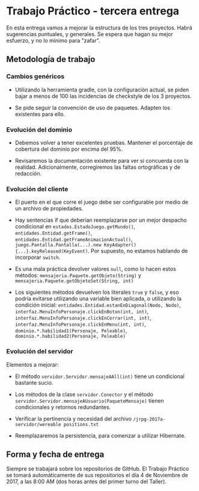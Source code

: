 # Trabajo Práctico - tercera entrega

En esta entrega vamos a mejorar la estructura de los tres proyectos. Habrá sugerencias puntuales, y generales. Se espera que hagan su mejor esfuerzo, y no lo mínimo para "zafar".

## Metodología de trabajo

### Cambios genéricos

* Utilizando la herramienta gradle, con la configuración actual, se piden bajar a menos de 100 las incidencias de checkstyle de los 3 proyectos.

* Se pide seguir la convención de uso de paquetes. Adapten los existentes para ello.

### Evolución del dominio

* Debemos volver a tener excelentes pruebas. Mantener el porcentaje de cobertura del dominio por encima del 95%.

* Revisaremos la documentación existente para ver si concuerda con la realidad. Adicionalmente, corregiremos las faltas ortográficas y de redacción.

### Evolución del cliente

* El puerto en el que corre el juego debe ser configurable por medio de un archivo de propiedades.


* Hay sentencias if que deberían reemplazarse por un mejor despacho condicional en `estados.EstadoJuego.getMundo()`, `entidades.Entidad.getFrame()`, `entidades.Entidad.getFrameAnimacionActual()`, `juego.Pantalla.Pantalla(...).new KeyAdapter() {...}.keyReleased(KeyEvent)`. Por supuesto, no estamos hablando de incorporar `switch`.

* Es una mala práctica devolver valores `null`, como lo hacen estos métodos: `mensajeria.Paquete.getObjeto(String)` y `mensajeria.Paquete.getObjetoSet(String, int)`

* Los siguientes métodos devuelven los literales `true` y `false`, y eso podría evitarse utilizando una variable bien aplicada, o utilizando la condición inicial: `entidades.Entidad.estanEnDiagonal(Nodo, Nodo)`, `interfaz.MenuInfoPersonaje.clickEnBoton(int, int)`, `interfaz.MenuInfoPersonaje.clickEnCerrar(int, int)`, `interfaz.MenuInfoPersonaje.clickEnMenu(int, int)`, `dominio.*.habilidad1(Personaje, Peleable)`, `dominio.*.habilidad2(Personaje, Peleable)`

### Evolución del servidor

Elementos a mejorar:

* El método `servidor.Servidor.mensajeAAll(int)` tiene un condicional bastante sucio.

* Los métodos de la clase `servidor.Conector` y el método `servidor.Servidor.mensajeAUsuario(PaqueteMensaje)` tienen condicionales y retornos redundantes.

* Verificar la pertinencia y necesidad del archivo `/jrpg-2017a-servidor/wereable positions.txt`

* Reemplazaremos la persistencia, para comenzar a utilizar Hibernate.

## Forma y fecha de entrega

Siempre se trabajará sobre los repositorios de GitHub. El Trabajo Práctico se tomará automáticamente de sus repositorios el día 4 de Noviembre de 2017, a las 8:00 AM (dos horas antes del primer turno del Taller).